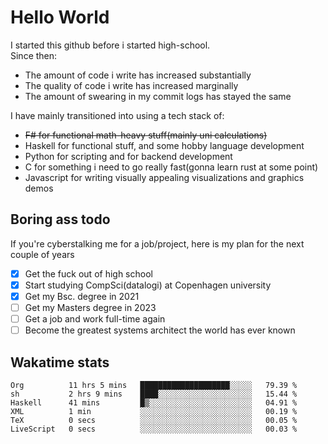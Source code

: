 # Hello World

I started this github before i started high-school.  
Since then:
- The amount of code i write has increased substantially
- The quality of code i write has increased marginally
- The amount of swearing in my commit logs has stayed the same

I have mainly transitioned into using a tech stack of:
- ~~F# for functional math-heavy stuff(mainly uni calculations)~~
- Haskell for functional stuff, and some hobby language development
- Python for scripting and for backend development
- C for something i need to go really fast(gonna learn rust at some point)
- Javascript for writing visually appealing visualizations and graphics demos

## Boring ass todo
If you're cyberstalking me for a job/project, here is my plan for the next couple of years
- [x] Get the fuck out of high school
- [x] Start studying CompSci(datalogi) at Copenhagen university
- [x] Get my Bsc. degree in 2021
- [ ] Get my Masters degree in 2023
- [ ] Get a job and work full-time again
- [ ] Become the greatest systems architect the world has ever known

## Wakatime stats
<!--START_SECTION:waka-->

```text
Org          11 hrs 5 mins   ████████████████████░░░░░   79.39 %
sh           2 hrs 9 mins    ████░░░░░░░░░░░░░░░░░░░░░   15.44 %
Haskell      41 mins         █▒░░░░░░░░░░░░░░░░░░░░░░░   04.91 %
XML          1 min           ░░░░░░░░░░░░░░░░░░░░░░░░░   00.19 %
TeX          0 secs          ░░░░░░░░░░░░░░░░░░░░░░░░░   00.05 %
LiveScript   0 secs          ░░░░░░░░░░░░░░░░░░░░░░░░░   00.03 %
```

<!--END_SECTION:waka-->
